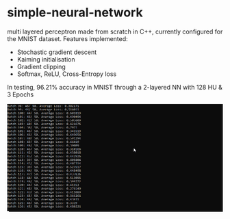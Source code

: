 # simple-neural-network
multi layered perceptron made from scratch in C++, currently configured for the MNIST dataset.
Features implemented:

- Stochastic gradient descent
- Kaiming initialisation
- Gradient clipping
- Softmax, ReLU, Cross-Entropy loss

In testing, 96.21% accuracy in MNIST through a 2-layered NN with 128 HU & 3 Epochs

![Example](Example.png)
